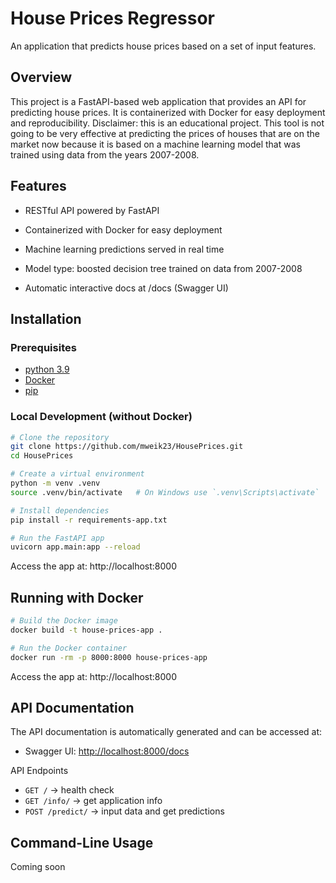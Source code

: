 # House Prices Regressor
An application that predicts house prices based on a set of input features.

## Overview
This project is a FastAPI-based web application that provides an API for predicting house prices. It is containerized with Docker for easy deployment and reproducibility. Disclaimer: this is an educational project. This tool is not going to be very effective at predicting the prices of houses that are on the market now because it is based on a machine learning model that was trained using data from the years 2007-2008.

## Features

- RESTful API powered by FastAPI

- Containerized with Docker for easy deployment

- Machine learning predictions served in real time

- Model type: boosted decision tree trained on data from 2007-2008

- Automatic interactive docs at /docs (Swagger UI)

## Installation
### Prerequisites
- [python 3.9](https://www.python.org/downloads/release/python-390/)
- [Docker](https://www.docker.com/get-started)
- [pip](https://pip.pypa.io/en/stable/installation/)

### Local Development (without Docker)

```bash
# Clone the repository
git clone https://github.com/mweik23/HousePrices.git
cd HousePrices

# Create a virtual environment
python -m venv .venv
source .venv/bin/activate   # On Windows use `.venv\Scripts\activate`

# Install dependencies
pip install -r requirements-app.txt

# Run the FastAPI app
uvicorn app.main:app --reload
```

Access the app at: http://localhost:8000

## Running with Docker

```bash
# Build the Docker image
docker build -t house-prices-app .

# Run the Docker container
docker run -rm -p 8000:8000 house-prices-app
```
Access the app at: http://localhost:8000

## API Documentation
The API documentation is automatically generated and can be accessed at:
- Swagger UI: [http://localhost:8000/docs](http://localhost:8000/docs)

API Endpoints
- `GET /` -> health check
- `GET /info/` -> get application info
- `POST /predict/` -> input data and get predictions

## Command-Line Usage
Coming soon